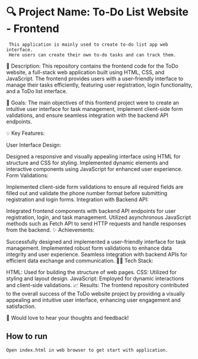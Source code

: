 # 🔍 Project Name: To-Do List Website - Frontend

     This application is mainly used to create to-do list app web interface.
     Here users can create their own to-do tasks and can track them.


📌 Description: This repository contains the frontend code for the ToDo website, a full-stack web application built using HTML, CSS, and JavaScript. The frontend provides users with a user-friendly interface to manage their tasks efficiently, featuring user registration, login functionality, and a ToDo list interface.

🎯 Goals: The main objectives of this frontend project were to create an intuitive user interface for task management, implement client-side form validations, and ensure seamless integration with the backend API endpoints.

💡 Key Features:

User Interface Design:

Designed a responsive and visually appealing interface using HTML for structure and CSS for styling.
Implemented dynamic elements and interactive components using JavaScript for enhanced user experience.
Form Validations:

Implemented client-side form validations to ensure all required fields are filled out and validate the phone number format before submitting registration and login forms.
Integration with Backend API:

Integrated frontend components with backend API endpoints for user registration, login, and task management.
Utilized asynchronous JavaScript methods such as Fetch API to send HTTP requests and handle responses from the backend.
✨ Achievements:

Successfully designed and implemented a user-friendly interface for task management.
Implemented robust form validations to enhance data integrity and user experience.
Seamless integration with backend APIs for efficient data exchange and communication.
👨‍💻 Tech Stack:

HTML: Used for building the structure of web pages.
CSS: Utilized for styling and layout design.
JavaScript: Employed for dynamic interactions and client-side validations.
📈 Results: The frontend repository contributed to the overall success of the ToDo website project by providing a visually appealing and intuitive user interface, enhancing user engagement and satisfaction.

🙏 Would love to hear your thoughts and feedback!
  
## How to run

    Open index.html in web browser to get start with application.
    

